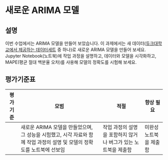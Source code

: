 # 새로운 ARIMA 모델

## 설명

이번 수업에서는 ARIMA 모델을 만들어 보았습니다. 이 과제에서는 새 데이터([듀크대학교에서 제공하는 데이터세트](http://www2.stat.duke.edu/~mw/ts_data_sets.html) 중 하나)로 새로운 ARIMA 모델을 만들어 보세요. Jupyter Notebook(노트북)에 작업 과정을 설명하고, 데이터와 모델을 시각화하고, MAPE(평균 절대 백분율 오차)를 사용해 모델의 정확도를 시험해 보세요.

## 평가기준표

| 평가기준 | 모범                                                                                                             | 적절                                                      | 향상 필요             |
| -------- | --------------------------------------------------------------------------------------------------------------- | --------------------------------------------------------- | -------------------- |
|          | 새로운 ARIMA 모델을 만들었으며, 그 성능을 시험했고, 시각 자료와 함께 작업 과정의 설명 및 모델의 정확도를 노트북에 선보임 | 작업 과정의 설명을 포함하지 않거나 버그가 있는 노트북을 제출함 | 미완성 노트북을 제출함 |
